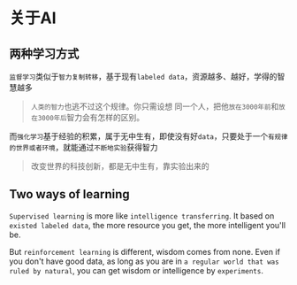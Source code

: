 # 关于AI

## 两种学习方式

`监督学习`类似于`智力复制转移`，基于现有`labeled data`，资源越多、越好，学得的智慧越多

> `人类的智力`也逃不过这个规律。你只需设想 同一个人，把他`放在3000年前`和`放在3000年后`智力会有怎样的区别。

而`强化学习`基于经验的积累，属于无中生有，即使没有好`data`，只要处于一个`有规律的世界或者环境`，就能通过`不断地实验`获得智力

> 改变世界的科技创新，都是无中生有，靠实验出来的

## Two ways of learning

`Supervised learning` is more like `intelligence transferring`. It based on `existed labeled data`, the more resource you get, the more intelligent you'll be. 

But `reinforcement learning` is different, wisdom comes from none. Even if you don't have good data, as long as you are in `a regular world that was ruled by natural`, you can get wisdom or intelligence by `experiments`.


